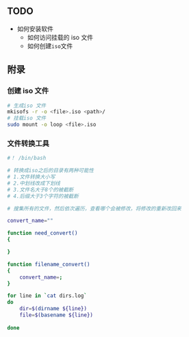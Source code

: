 



## TODO

* 如何安装软件
  * 如何访问挂载的 iso 文件
  * 如何创建`iso`文件



## 附录

### 创建 iso 文件

```bash
# 生成iso 文件
mkisofs -r -o <file>.iso <path>/
# 挂载iso 文件
sudo mount -o loop <file>.iso
```

### 文件转换工具

```bash
#！ /bin/bash

# 转换成iso之后的目录有两种可能性
# 1.文件转换大小写
# 2.中划线改成下划线
# 3.文件名大于8个的被截断
# 4.后缀大于3个字符的被截断

# 搜集所有的文件，然后依次遍历，查看哪个会被修改，将修改的重新改回来

convert_name=""

function need_convert()
{

}

function filename_convert()
{
	convert_name=;
}

for line in `cat dirs.log`
do
	dir=$(dirname ${line})
	file=$(basename ${line})
	
done
```

